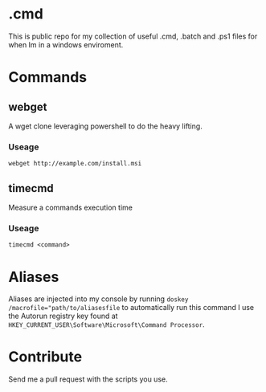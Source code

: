 # .cmd

This is public repo for my collection of useful .cmd, .batch and .ps1 files for when Im in a windows enviroment.

# Commands

## webget

A wget clone leveraging powershell to do the heavy lifting.

### Useage

`webget http://example.com/install.msi`

## timecmd

Measure a commands execution time

### Useage

`timecmd <command>`

# Aliases

Aliases are injected into my console by running `doskey /macrofile="path/to/aliasesfile` to automatically run this command I use the Autorun registry key found at `HKEY_CURRENT_USER\Software\Microsoft\Command Processor`.


# Contribute

Send me a pull request with the scripts you use.